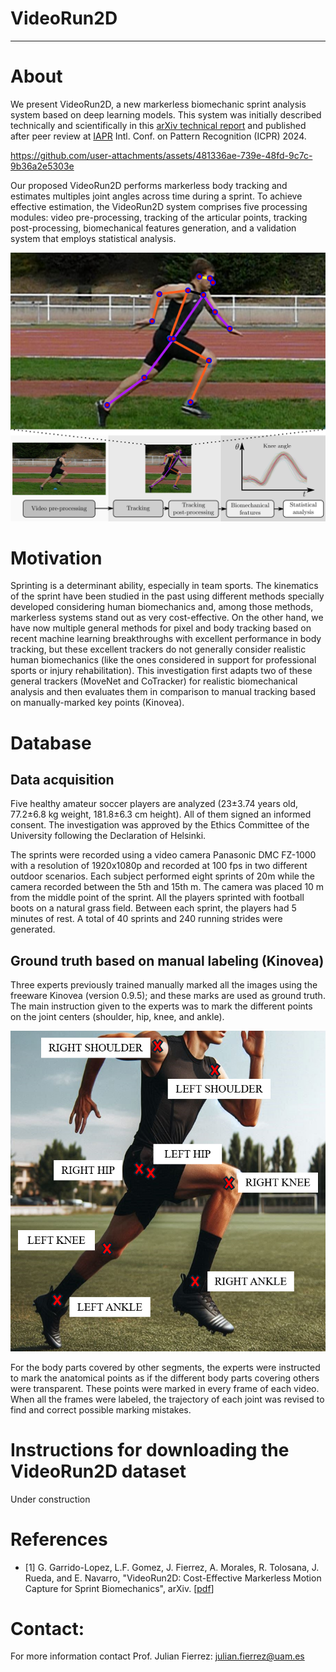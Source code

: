 # VideoRun2D

***
# About
We present VideoRun2D, a new markerless biomechanic sprint analysis system based on deep learning models. This system was initially described technically and scientifically in this [arXiv technical report](https://arxiv.org/abs/2409.10175) and published after peer review at [IAPR](https://iapr.org/)  Intl. Conf. on Pattern Recognition (ICPR) 2024. 



https://github.com/user-attachments/assets/481336ae-739e-48fd-9c7c-9b36a2e5303e



Our proposed VideoRun2D performs markerless body tracking and estimates multiples joint angles across time during a sprint. To achieve effective estimation, the VideoRun2D system comprises five processing modules: video pre-processing, tracking of the articular points, tracking post-processing, biomechanical features generation, and a validation system that employs statistical analysis. 

![1](./media/Diagrama.png)

# Motivation

Sprinting is a determinant ability, especially in team sports. The kinematics of the sprint have been studied in the past using different methods specially developed considering human biomechanics and, among those methods, markerless systems stand out as very cost-effective. On the other hand, we have now multiple general methods for pixel and body tracking based on recent machine learning breakthroughs with excellent performance in body tracking, but these excellent trackers do not generally consider realistic human biomechanics (like the ones considered in support for professional sports or injury rehabilitation). This investigation first adapts two of these general trackers (MoveNet and CoTracker) for realistic biomechanical analysis and then evaluates them in comparison to manual tracking based on manually-marked key points (Kinovea). 


# Database

## Data acquisition

Five healthy amateur soccer players are analyzed (23±3.74 years old, 77.2±6.8 kg weight, 181.8±6.3 cm height). All of them signed an informed consent. The investigation was approved by the Ethics Committee of the University following the Declaration of Helsinki.

The sprints were recorded using a video camera Panasonic DMC FZ-1000 with a resolution of 1920x1080p and recorded at 100 fps in two different outdoor scenarios. Each subject performed eight sprints of 20m while the camera recorded between the 5th and 15th m. The camera was placed 10 m from the middle point of the sprint. All the players sprinted with football boots on a natural grass field. Between each sprint, the players had 5 minutes of rest. A total of 40 sprints and 240 running strides were generated.

## Ground truth based on manual labeling (Kinovea)

Three experts previously trained manually marked all the images using the freeware Kinovea (version 0.9.5); and these marks are used as ground truth. The main instruction given to the experts was to mark the different points on the joint centers (shoulder, hip, knee, and ankle).

![2](./media/JointPoints.png)

For the body parts covered by other segments, the experts were instructed to mark the anatomical points as if the different body parts covering others were transparent. These points were marked in every frame of each video. When all the frames were labeled, the trajectory of each joint was revised to find and correct possible marking mistakes.

# Instructions for downloading the VideoRun2D dataset

Under construction


# References

+ [1]  G. Garrido-Lopez, L.F. Gomez, J. Fierrez, A. Morales, R. Tolosana, J. Rueda, and E. Navarro, "VideoRun2D: Cost-Effective Markerless Motion Capture for Sprint Biomechanics", arXiv. [[pdf](https://arxiv.org/pdf/2409.10175)]

# Contact:

For more information contact Prof. Julian Fierrez: julian.fierrez@uam.es

